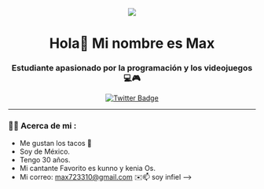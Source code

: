 <div id="header" align="center">
  <img src="https://media.giphy.com/media/sIIhZliB2McAo/giphy.gif" wisth="200" />
  <h1 align="center"> Hola👋 Mi nombre es Max</h1>
  <h3 align="center">Estudiante apasionado por la programación y los videojuegos 💻🎮</h3>
   </div>

  <div id="badges" align="center">
    <a href="https://twitter.com/MaxRoostie">
  <img src="https://img.shields.io/twitter/url?label=twitter&logo=twitter&style=social&url=MaxRoostie" 
       alt= "Twitter Badge" />
      </a>
  </div>

---

### 👨‍💻 Acerca de mi :

- Me gustan los tacos 🌮
- Soy de México.
- Tengo 30 años.
- Mi cantante Favorito es kunno y kenia Os.
- Mi correo: max723310@gmail.com ✉️📫
soy infiel
-->
